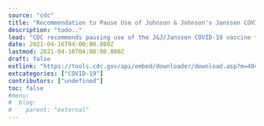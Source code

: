 ```yaml
---
source: "cdc"
title: "Recommendation to Pause Use of Johnson & Johnson's Janssen COVID-19 Vaccine"
description: "todo.."
lead: "CDC recommends pausing use of the J&J/Janssen COVID-19 vaccine following a rare and severe type of blood clot in 6 people who received the vaccine. (147 characters)"
date: 2021-04-16T04:00:00.000Z
lastmod: 2021-04-16T04:00:00.000Z
draft: false
extlink: "https://tools.cdc.gov/api/embed/downloader/download.asp?m=404952&c=420600"
extcategories: ["COVID-19"]
contributors: ["undefined"]
toc: false
#menu:
#  blog:
#    parent: "external"
---
```

